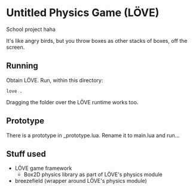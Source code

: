 # Untitled Physics Game (LÖVE)
School project haha

It's like angry birds, but you throw boxes as other stacks of boxes, off the screen.

## Running
Obtain LÖVE. Run, within this directory:

`love .`

Dragging the folder over the LÖVE runtime works too.

## Prototype
There is a prototype in _prototype.lua. Rename it to main.lua and run...

## Stuff used
- LÖVE game framework
	- Box2D physics library as part of LÖVE's physics module
- breezefield (wrapper around LÖVE's physics module)
